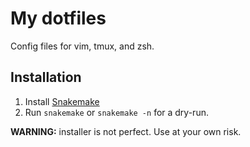 # My dotfiles

Config files for vim, tmux, and zsh.

## Installation

1. Install [Snakemake](https://snakemake.readthedocs.io/en/stable/getting_started/installation.html)
2. Run `snakemake` or `snakemake -n` for a dry-run.

**WARNING:** installer is not perfect. Use at your own risk.
